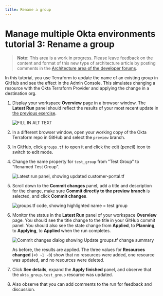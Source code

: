 ```yaml
---
title: Rename a group
---
```


# Manage multiple Okta environments tutorial 3: Rename a group

> **Note:** This area is a work in progress. Please leave feedback on the content and format of this new type of architecture article by posting comments in the [Architecture area of the developer forums](https://devforum.okta.com/c/questions/architecture/24).

In this tutorial, you use Terraform to update the name of an existing group in GitHub and see the effect in the Admin Console. This simulates changing a resource with the Okta Terraform Provider and applying the change in a destination org.

1. Display your workspace **Overview** page in a browser window. The **Latest Run** panel should reflect the results of your most recent update in [the previous exercise](/architecture-center/reference-architectures/create-resources-terraform/).

   <div class="full border">

   ![FILL IN ALT TEXT](/img/architecture/mmoe/figure-5-1.png)

   </div>

2. In a different browser window, open your working copy of the Okta Terraform repo in GitHub and select the `preview` branch.

3. In GitHub, click `groups.tf` to open it and click the edit (pencil) icon to switch to edit mode.

4. Change the name property for `test_group` from "Test Group" to "Renamed Test Group".

   <div class="full border">

   ![Latest run panel, showing updated customer-portal.tf](/img/architecture/mmoe/figure-5-2.png)

   </div>

5. Scroll down to the **Commit changes** panel, add a title and description for the change, make sure **Commit directly to the preview branch** is selected, and click **Commit changes**.

   <div class="full border">

   ![groups.tf code, showing highlighted name = test group](/img/architecture/mmoe/figure-5-3.png)

   </div>

6. Monitor the status in the **Latest Run** panel of your workspace **Overview** page. You should see the title change to the title in your GitHub commit panel. You should also see the state change from **Applied**, to **Planning**, to **Applying**, to **Applied** when the run completes.

   <div class="full border">

   ![Commit changes dialog showing Update groups.tf change summary](/img/architecture/mmoe/figure-5-4.png)

   </div>

   As before, the results are applied. The three values for **Resources changed** (`+0 ~1 -0`) show that no resources were added, one resource was updated, and no resources were deleted.

7. Click **See details**, expand the **Apply finished** panel, and observe that the `okta_group.test_group` resource was updated.

8. Also observe that you can add comments to the run for feedback and discussion.
